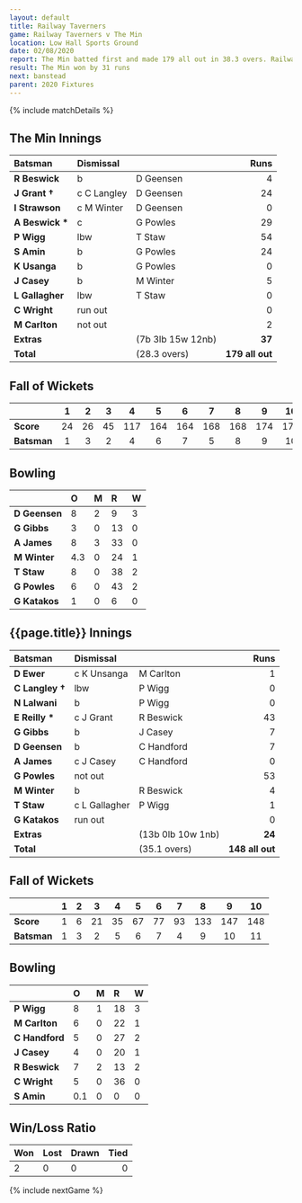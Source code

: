```yaml
---
layout: default
title: Railway Taverners
game: Railway Taverners v The Min
location: Low Hall Sports Ground
date: 02/08/2020
report: The Min batted first and made 179 all out in 38.3 overs. Railway Taverners made 148 all out in reply
result: The Min won by 31 runs
next: banstead
parent: 2020 Fixtures
---
```


{% include matchDetails %}

## The Min Innings

| Batsman | Dismissal |  | Runs |
|:---|:---|---|---:|
| **R Beswick** | b | D Geensen | 4 | 
| **J Grant &#8224;** | c C Langley | D Geensen | 24 | 
| **I Strawson** | c M Winter | D Geensen | 0 | 
| **A Beswick &#42;** | c | G Powles | 29 | 
| **P Wigg** | lbw  | T Staw | 54 | 
| **S Amin** | b | G Powles | 24 | 
| **K Usanga** | b | G Powles | 0 | 
| **J Casey** | b | M Winter | 5 | 
| **L Gallagher** | lbw | T Staw | 0 | 
| **C Wright** | run out |  | 0 | 
| **M Carlton** | not out |  | 2 | 
| **Extras** | | (7b 3lb 15w 12nb) | **37** | 
| **Total** | | (28.3 overs) | **179 all out** | 
 
## Fall of Wickets

| | 1 | 2 | 3 | 4 | 5 | 6 | 7 | 8 | 9 | 10 |
|---|:---:|:---:|:---:|:---:|:---:|:---:|:---:|:---:|:---:|:---:|
| **Score** | 24 | 26 | 45 | 117 | 164 | 164 | 168 | 168 | 174 | 179 | 
| **Batsman** | 1 | 3 | 2 | 4 | 6 | 7 | 5 | 8 | 9 | 10 | 

## Bowling

| | O | M | R | W |
|---|:---|:---|:---|:---|
| **D Geensen** | 8 | 2 | 9 | 3 | 
| **G Gibbs** | 3 | 0 | 13 | 0 | 
| **A James** | 8 | 3 | 33 | 0 | 
| **M Winter** | 4.3 | 0 | 24 | 1 | 
| **T Staw** | 8 | 0 | 38 | 2 |
| **G Powles** | 6 | 0 | 43 | 2 |
| **G Katakos** | 1 | 0 | 6 | 0 |

 ## {{page.title}} Innings

| Batsman | Dismissal |  | Runs |
|:---|:---|---|---:|
| **D Ewer** | c K Unsanga | M Carlton | 1 | 
| **C Langley &#8224;** | lbw | P Wigg | 0 | 
| **N Lalwani** | b | P Wigg | 0 | 
| **E Reilly &#42;** | c J Grant | R Beswick | 43 | 
| **G Gibbs** | b | J Casey | 7 | 
| **D Geensen** | b | C Handford | 7 | 
| **A James** | c J Casey | C Handford | 0 | 
| **G Powles** | not out |   | 53 | 
| **M Winter** | b | R Beswick | 4 | 
| **T Staw** | c L Gallagher | P Wigg | 1 | 
| **G Katakos** | run out |  | 0 | 
| **Extras** | | (13b 0lb 10w 1nb) | **24** | 
| **Total** | | (35.1 overs) | **148 all out** | 

## Fall of Wickets

| | 1 | 2 | 3 | 4 | 5 | 6 | 7 | 8 | 9 | 10 |
|---|:---:|:---:|:---:|:---:|:---:|:---:|:---:|:---:|:---:|:---:|
| **Score** | 1 | 6 | 21 | 35 | 67 | 77 | 93 | 133 | 147 | 148 |
| **Batsman** | 1 | 3 | 2 | 5 | 6 | 7 | 4 | 9 | 10 | 11 |

## Bowling

| | O | M | R | W |
|---|:---|:---|:---|:---|
| **P Wigg** | 8 | 1 | 18 | 3 | 
| **M Carlton** | 6 | 0 | 22 | 1 | 
| **C Handford** | 5 | 0 | 27 | 2 | 
| **J Casey** | 4 | 0 | 20 | 1 | 
| **R Beswick** | 7 | 2 | 13 | 2 | 
| **C Wright** | 5 | 0 | 36 | 0 | 
| **S Amin** | 0.1 | 0 | 0 | 0 | 

## Win/Loss Ratio

| Won | Lost | Drawn | Tied |
|:---|:---|:---|---:|
| 2 | 0 | 0 | 0 |

{% include nextGame %}